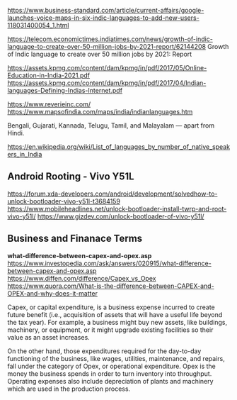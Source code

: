 https://www.business-standard.com/article/current-affairs/google-launches-voice-maps-in-six-indic-languages-to-add-new-users-118031400054_1.html

https://telecom.economictimes.indiatimes.com/news/growth-of-indic-language-to-create-over-50-million-jobs-by-2021-report/62144208
Growth of Indic language to create over 50 million jobs by 2021: Report


https://assets.kpmg.com/content/dam/kpmg/in/pdf/2017/05/Online-Education-in-India-2021.pdf
https://assets.kpmg.com/content/dam/kpmg/in/pdf/2017/04/Indian-languages-Defining-Indias-Internet.pdf

https://www.reverieinc.com/
https://www.mapsofindia.com/maps/india/indianlanguages.htm

 Bengali, Gujarati, Kannada, Telugu, Tamil, and Malayalam — apart from Hindi.

 https://en.wikipedia.org/wiki/List_of_languages_by_number_of_native_speakers_in_India

## Android Rooting - Vivo Y51L
https://forum.xda-developers.com/android/development/solvedhow-to-unlock-bootloader-vivo-y51l-t3684159
https://www.mobileheadlines.net/unlock-bootloader-install-twrp-and-root-vivo-y51l/
https://www.gizdev.com/unlock-bootloader-of-vivo-y51l/

## Business and Finanace Terms

**what-difference-between-capex-and-opex.asp**
https://www.investopedia.com/ask/answers/020915/what-difference-between-capex-and-opex.asp
https://www.diffen.com/difference/Capex_vs_Opex
https://www.quora.com/What-is-the-difference-between-CAPEX-and-OPEX-and-why-does-it-matter


Capex, or capital expenditure, is a business expense incurred to create future benefit (i.e., acquisition of assets that will have a useful life beyond the tax year). For example, a business might buy new assets, like buildings, machinery, or equipment, or it might upgrade existing facilities so their value as an asset increases.

On the other hand, those expenditures required for the day-to-day functioning of the business, like wages, utilities, maintenance, and repairs, fall under the category of Opex, or operational expenditure. Opex is the money the business spends in order to turn inventory into throughput. Operating expenses also include depreciation of plants and machinery which are used in the production process.